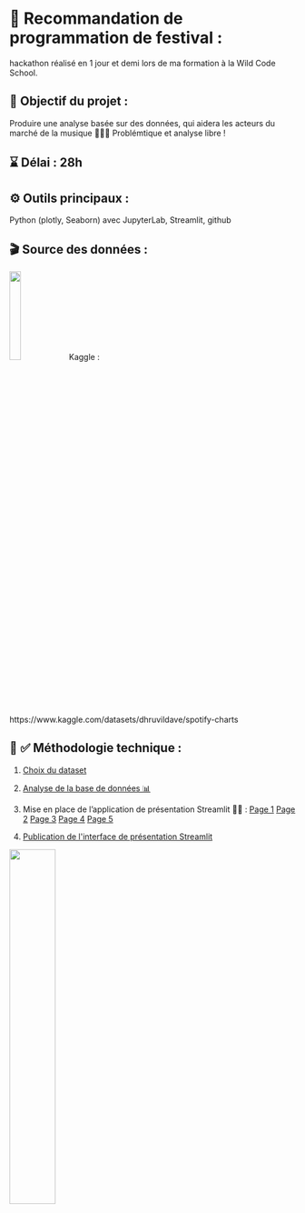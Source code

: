# 🎼 Recommandation de programmation de festival :

hackathon réalisé en 1 jour et demi lors de ma formation à la Wild Code School.

## 🎯 Objectif du projet :

Produire une analyse basée sur des données, qui aidera les acteurs du marché de la musique 🔎👨‍💻
Problémtique et analyse libre !

## ⌛ Délai : 28h

## ⚙️ Outils principaux : 
Python (plotly, Seaborn) avec JupyterLab, Streamlit, github 


## 🎬 Source des données :  
<img src="https://www.scdn.co/i/_global/open-graph-default.png" width=20% height=20%>
Kaggle : https://www.kaggle.com/datasets/dhruvildave/spotify-charts


## 📎 ✅ Méthodologie technique :

1) [Choix du dataset](https://github.com/CamilleMagnette/festival/blob/main/JUPITERLAB/notebook%20choix%20du%20dataset%20et%20problematique.ipynb)

2) [Analyse de la base de données 📊](https://github.com/CamilleMagnette/festival/blob/main/JUPITERLAB/Analyse_des_datasets_hackathon.ipynb)

3) Mise en place de l’application de présentation Streamlit 👨‍💻  :
  [Page 1](https://github.com/CamilleMagnette/festival/blob/main/STREAMLIT/Presentation_du_projet.py)
  [Page 2](https://github.com/CamilleMagnette/festival/blob/main/STREAMLIT/pages/01_Donnees_et_outils.py)
  [Page 3](https://github.com/CamilleMagnette/festival/blob/main/STREAMLIT/pages/02_Marche_du_stream_en_2021.py)
  [Page 4](https://github.com/CamilleMagnette/festival/blob/main/STREAMLIT/pages/03_Recommandation_dartistes.py)
  [Page 5](https://github.com/CamilleMagnette/festival/blob/main/STREAMLIT/pages/04_Recommandation_programmation.py)
  
4) [Publication de l'interface de présentation Streamlit](https://camillemagnette-festival-streamlitpresentation-du-projet-pniqto.streamlit.app/)

<img src="https://camillemagnette-festival-streamlitpresentation-du-projet-pniqto.streamlit.app/~/+/media/da134a7208e9bd3730b90cfae7b800979ea87235000fea9550d68430.png" width=40% height=40%>

